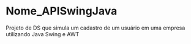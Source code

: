 # Nome_APISwingJava

Projeto de DS que simula um cadastro de um usuário em uma empresa utilizando Java Swing e AWT
